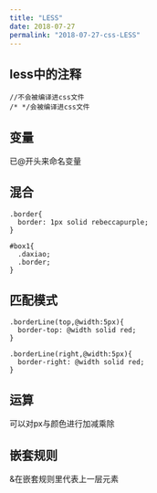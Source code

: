 ```yaml
---
title: "LESS"
date: 2018-07-27
permalink: "2018-07-27-css-LESS"
---
```



## less中的注释

```less
//不会被编译进css文件
/* */会被编译进css文件
```

##  变量

已@开头来命名变量

## 混合

```less
.border{
  border: 1px solid rebeccapurple;
}

#box1{
  .daxiao;
  .border;
}
```

## 匹配模式

```less
.borderLine(top,@width:5px){
  border-top: @width solid red;
}

.borderLine(right,@width:5px){
  border-right: @width solid red;
}
```

## 运算

可以对px与颜色进行加减乘除

## 嵌套规则

&在嵌套规则里代表上一层元素